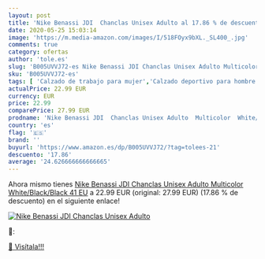 ```yaml
---
layout: post
title: 'Nike Benassi JDI  Chanclas Unisex Adulto al 17.86 % de descuento'
date: 2020-05-25 15:03:14
image: 'https://m.media-amazon.com/images/I/518FOyx9bXL._SL400_.jpg'
comments: true
category: ofertas
author: 'tole.es'
slug: 'B005UVVJ72-es Nike Benassi JDI Chanclas Unisex Adulto Multicolor...'
sku: 'B005UVVJ72-es'
tags: [ 'Calzado de trabajo para mujer','Calzado deportivo para hombre','Calzado sanitario y de hostelería para mujer','Chanclas y sandalias de piscina para hombre','Sandalias y chanclas para niña','Zapatillas y calzado deportivo para hombre','Zapatos','Zapatos para hombre','Zapatos para mujer','Zapatos para niñas pequeñas','Zapatos y complementos','Zuecos sanitarios y de hostelería para mujer','Zuecos y mules para hombre','chanclas', ]
actualPrice: 22.99 EUR
currency: EUR
price: 22.99
comparePrice: 27.99 EUR
prodname: 'Nike Benassi JDI  Chanclas Unisex Adulto  Multicolor  White/Black/Black   41 EU'
country: 'es'
flag: '🇪🇸'
brand: ''
buyurl: 'https://www.amazon.es/dp/B005UVVJ72/?tag=tolees-21'
descuento: '17.86'
average: '24.626666666666665'
---
```


Ahora mismo tienes [Nike Benassi JDI  Chanclas Unisex Adulto  Multicolor  White/Black/Black   41 EU](https://www.amazon.es/dp/B005UVVJ72/?tag=tolees-21) a 22.99 EUR (original: 27.99 EUR) (17.86 %  de descuento) en el siguiente enlace!

[![Nike Benassi JDI  Chanclas Unisex Adulto](https://m.media-amazon.com/images/I/518FOyx9bXL._SL400_.jpg)](https://www.amazon.es/dp/B005UVVJ72/?tag=tolees-21)

🔎:


[🛒 Visítala!!!](https://www.amazon.es/dp/B005UVVJ72/?tag=tolees-21)
